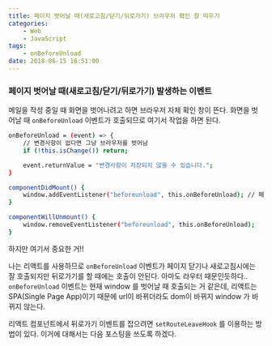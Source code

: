 ```yaml
---
title: 페이지 벗어날 때(새로고침/닫기/뒤로가기) 브라우저 확인 창 띄우기 
categories:
    - Web
    - JavaScript
tags:
    - onBeforeUnload
date: 2018-06-15 16:51:00
---
```


### 페이지 벗어날 때(새로고침/닫기/뒤로가기) 발생하는 이벤트
메일을 작성 중일 때 화면을 벗어나려고 하면 브라우저 자체 확인 창이 뜬다.
화면을 벗어날 때 `onBeforeUnload` 이벤트가 호출되므로 여기서 작업을 하면 된다.

```bash
onBeforeUnload = (event) => {
    // 변경사항이 없다면 그냥 브라우저를 벗어남
    if (!this.isChange()) return;

    event.returnValue = "변경사항이 저장되지 않을 수 있습니다.";
}

componentDidMount() {
    window.addEventListener("beforeunload", this.onBeforeUnload); // 페이지 새로고침, 닫기
}

componentWillUnmount() {
    window.removeEventListener("beforeunload", this.onBeforeUnload);
}
```

하지만 여기서 중요한 거!!

나는 리액트를 사용하므로 `onBeforeUnload` 이벤트가 페이지 닫기나 새로고침시에는 잘 호출되지만
뒤로가기를 할 때에는 호출이 안된다. 아마도 라우터 때문인듯하다..
`onBeforeUnload` 이벤트는 현재 window 를 벗어날 때 호출되는 거 같은데, 
리액트는 SPA(Single Page App)이기 때문에 url이 바뀌더라도 dom이 바뀌지 window 가 바뀌지 않는다.
 
리액트 컴포넌트에서 뒤로가기 이벤트를 잡으려면 `setRouteLeaveHook` 를 이용하는 방법이 있다.
이거에 대해서는 다음 포스팅을 쓰도록 하겠다.